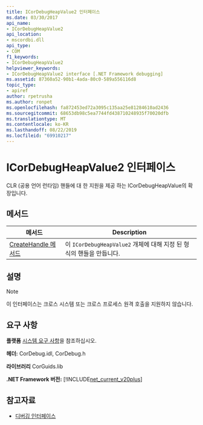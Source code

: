 ```yaml
---
title: ICorDebugHeapValue2 인터페이스
ms.date: 03/30/2017
api_name:
- ICorDebugHeapValue2
api_location:
- mscordbi.dll
api_type:
- COM
f1_keywords:
- ICorDebugHeapValue2
helpviewer_keywords:
- ICorDebugHeapValue2 interface [.NET Framework debugging]
ms.assetid: 87360a52-90b1-4ada-80c0-589a556116d8
topic_type:
- apiref
author: rpetrusha
ms.author: ronpet
ms.openlocfilehash: fa872453ed72a3095c135aa25e81284610ad2436
ms.sourcegitcommit: 68653db98c5ea7744fd438710248935f70020dfb
ms.translationtype: MT
ms.contentlocale: ko-KR
ms.lasthandoff: 08/22/2019
ms.locfileid: "69910217"
---
```

# <a name="icordebugheapvalue2-interface"></a>ICorDebugHeapValue2 인터페이스

CLR (공용 언어 런타임) 핸들에 대 한 지원을 제공 하는 ICorDebugHeapValue의 확장입니다.  
  
## <a name="methods"></a>메서드  
  
|메서드|Description|  
|------------|-----------------|  
|[CreateHandle 메서드](../../../../docs/framework/unmanaged-api/debugging/icordebugheapvalue2-createhandle-method.md)|이 `ICorDebugHeapValue2` 개체에 대해 지정 된 형식의 핸들을 만듭니다.|  
  
## <a name="remarks"></a>설명  
  
> [!NOTE]
> 이 인터페이스는 크로스 시스템 또는 크로스 프로세스 원격 호출을 지원하지 않습니다.  
  
## <a name="requirements"></a>요구 사항  
 **플랫폼** [시스템 요구 사항](../../../../docs/framework/get-started/system-requirements.md)을 참조하십시오.  
  
 **헤더:** CorDebug.idl, CorDebug.h  
  
 **라이브러리** CorGuids.lib  
  
 **.NET Framework 버전:** [!INCLUDE[net_current_v20plus](../../../../includes/net-current-v20plus-md.md)]  
  
## <a name="see-also"></a>참고자료

- [디버깅 인터페이스](../../../../docs/framework/unmanaged-api/debugging/debugging-interfaces.md)
